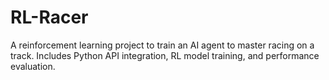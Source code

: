 # RL-Racer
A reinforcement learning project to train an AI agent to master racing on a track. Includes Python API integration, RL model training, and performance evaluation.
